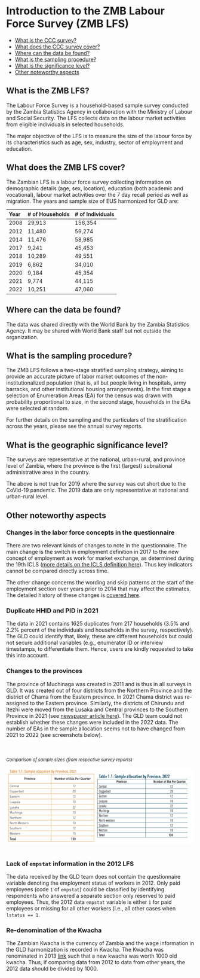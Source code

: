 # Introduction to the ZMB Labour Force Survey (ZMB LFS)

- [What is the CCC survey?](#what-is-the-ccc-survey-acronym)
- [What does the CCC survey cover?](#what-does-the-ccc-survey-acronym-cover)
- [Where can the data be found?](#where-can-the-data-be-found)
- [What is the sampling procedure?](#what-is-the-sampling-procedure)
- [What is the significance level?](#what-is-the-geographic-significance-level)
- [Other noteworthy aspects](#other-noteworthy-aspects)

## What is the ZMB LFS?

The Labour Force Survey is a household-based sample survey conducted by the Zambia Statistics Agency in collaboration with the Ministry of Labour and Social Security. The LFS collects data on the labour market activities from eligible individuals in selected households.

The major objective of the LFS is to measure the size of the labour force by its characteristics such as age, sex, industry, sector of employment and education.

## What does the ZMB LFS cover?

The Zambian LFS is a labour force survey collecting information on demographic details (age, sex, location), education (both academic and vocational), labour market activities over the 7 day recall period as well as migration. The years and sample size of EUS harmonized for GLD are:

| Year	| # of Households	| # of Individuals	|
| :-------	| :--------		| :--------	 	|
| 2008	| 29,913		| 156,354		|
| 2012	| 11,480		| 59,274		|
| 2014	| 11,476		| 58,985		|
| 2017	|  9,241		| 45,453		|
| 2018	| 10,289		| 49,551		|
| 2019	|  6,862		| 34,010		|
| 2020	|  9,184		| 45,354		|
| 2021	|  9,774		| 44,115		|
| 2022	| 10,251		| 47,060		|

## Where can the data be found?

The data was shared directly with the World Bank by the Zambia Statistics Agency. It may be shared with World Bank staff but not outside the organization.

## What is the sampling procedure?

The ZMB LFS follows a two-stage stratified sampling strategy, aiming to provide an accurate picture of labor market outcomes of the non-institutionalized population (that is, all but people living in hospitals, army barracks, and other institutional housing arrangements). In the first stage a selection of Enumeration Areas (EA) for the census was drawn with probability proportional to size, in the second stage, households in the EAs were selected at random.

For further details on the sampling and the particulars of the stratification across the years, please see the annual survey reports.

## What is the geographic significance level?

The surveys are representative at the national, urban-rural, and province level of Zambia, where the province is the first (largest) subnational administrative area in the country.

The above is not true for 2019 where the survey was cut short due to the CoVid-19 pandemic. The 2019 data are only representative at national and urban-rural level.

## Other noteworthy aspects

### Changes in the labor force concepts in the questionnaire

There are two relevant kinds of changes to note in the questionnaire. The main change is the switch in employment definition in 2017 to the new concept of employment as work for market exchange, as determined during the 19th ICLS ([more details on the ICLS definition here]( https://ilostat.ilo.org/resources/concepts-and-definitions/description-work-statistics-icls19/)). Thus key indicators cannot be compared directly across time. 

The other change concerns the wording and skip patterns at the start of the employment section over years prior to 2014 that may affect the estimates. The detailed history of these changes is [covered here](History%20of%20changes%20to%20employment%20definitions%20in%20the%20ZMB%20LFS.md).

### Duplicate HHID and PID in 2021

The data in 2021 contains 1625 duplicates from 217 households (3.5% and 2.2% percent of the individuals and households in the survey, respectively). The GLD could identify that, likely, these are different households but could not secure additional variables (e.g., enumerator ID or interview timestamps, to differentiate them. Hence, users are kindly requested to take this into account. 

### Changes to the provinces

The province of Muchinaga was created in 2011 and is thus in all surveys in GLD. It was created out of four districts from the Northern Province and the district of Chama from the Eastern province. In 2021 Chama district was re-assigned to the Eastern province. Similarly, the districts of Chirundu and Itezhi were moved from the Lusaka and Central provinces to the Southern Province in 2021 (see [newspaper article here](https://www.lusakatimes.com/2021/11/18/president-hichilema-to-give-back-chirundu-and-itezhi-districts-to-southern-province/)). The GLD team could not establish whether these changes were included in the 2022 data. The number of EAs in the sample allocation seems not to have changed from 2021 to 2022 (see screenshots below).

<br></br>
*<small>Comparison of sample sizes (from respective survey reports)</small>*

![Comparison of sample sizes in 2021 vs 2022](utilities/comparison_sample_sizes_2021_2022.png)
<br></br>


### Lack of `empstat` information in the 2012 LFS

The data received by the GLD team does not contain the questionnaire variable denoting the employment status of workers in 2012. Only paid employees (code `1` of `empstat`) could be classified by identifying respondents who answered a separate section only reserved to paid employees. Thus, the 2012 data `empstat` variable is either `1` for paid employees or missing for all other workers (i.e., all other cases when `lstatus == 1`.

### Re-denomination of the Kwacha

The Zambian Kwacha is the currency of Zambia and the wage information in the GLD harmonization is recorded in Kwacha. The Kwacha was renominated in 2013 [link](https://www.parliament.gov.zm/sites/default/files/documents/acts/Redomination%20of%20Currency.PDF) such that a new kwacha was worth 1000 old kwacha. Thus, if comparing data from 2012 to data from other years, the 2012 data should be divided by 1000.
 


